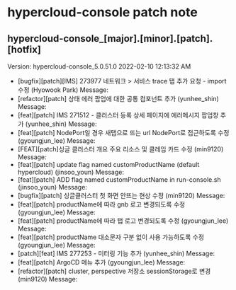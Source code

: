 # hypercloud-console patch note
## hypercloud-console_[major].[minor].[patch].[hotfix]
Version: hypercloud-console_5.0.51.0
2022-02-10  12:13:32 AM
- [bugfix][patch][IMS] 273977 네트워크 > 서비스 trace 탭 추가 요청 - import 수정 (Hyowook Park) 
    Message: 
- [refactor][patch] 상태 에러 팝업에 대한 공통 컴포넌트 추가 (yunhee_shin) 
    Message: 
- [feat][patch] IMS 271512 - 클러스터 등록 상세 페이지에 에러메시지 팝업창 추가 (yunhee_shin) 
    Message: 
- [feat][patch] NodePort일 경우 새탭으로 뜨는 url NodePort로 접근하도록 수정 (gyoungjun_lee) 
    Message: 
- [FEAT][patch]싱글 클러스터 개요 주요 리소스 및 클레임 카드 수정 (min9120) 
    Message: 
- [feat][patch] update flag named customProductName (default hypercloud) (jinsoo_youn) 
    Message: 
- [feat][patch] ADD flag named customProductName in run-console.sh (jinsoo_youn) 
    Message: 
- [bugfix][patch] 싱글클러스터 첫 화면 안뜨는 현상 수정 (min9120) 
    Message: 
- [feat][patch] productName에 따라 gnb 로고 변경되도록 수정 (gyoungjun_lee) 
    Message: 
- [feat][patch] productName에 따라 탭 로고 변경되도록 수정 (gyoungjun_lee) 
    Message: 
- [feat][patch] productName 대소문자 구분 없이 사용 가능하도록 수정 (gyoungjun_lee) 
    Message: 
- [patch][feat] IMS 277253 - 미터링 기능 추가 (yunhee_shin) 
    Message: 
- [feat][patch] ArgoCD 메뉴 추가 (gyoungjun_lee) 
    Message: 
- [refactor][patch] cluster, perspective 저장소 sessionStorage로 변경 (min9120) 
    Message: 